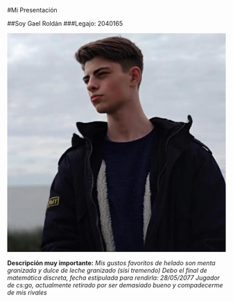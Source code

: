 #Mi Presentación

##Soy Gael Roldán
###Legajo: 2040165

![yo](1.jpg)

**Descripción muy importante:**
*Mis gustos favoritos de helado son menta granizada y dulce de leche granizado (sisi tremendo)*
*Debo el final de matemática discreta, fecha estipulada para rendirla: 28/05/2077*
*Jugador de cs:go, actualmente retirado por ser demasiado bueno y compadecerme de mis rivales*